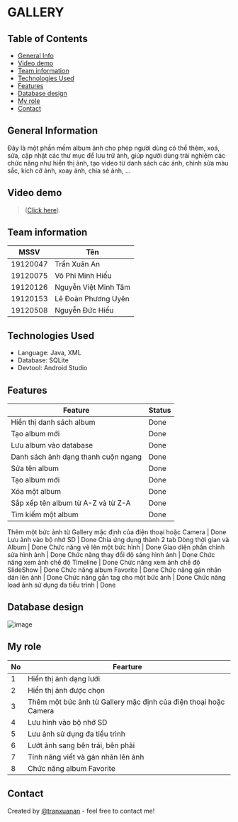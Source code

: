 # GALLERY

## Table of Contents
* [General Info](#general-information)
* [Video demo](#video-demo)
* [Team information](#team-information)
* [Technologies Used](#technologies-used)
* [Features](#features)
* [Database design](#database-design)
* [My role](#my-role)
* [Contact](#contact)
<!-- * [License](#license) -->


## General Information
Đây là một phần mềm album ảnh cho phép người dùng có thể thêm, xoá, sửa, cập nhật các thư mục để lưu trữ ảnh, giúp người dùng trải nghiệm các chức năng như hiển thị ảnh, tạo video từ danh sách các ảnh, chỉnh sửa màu sắc, kích cỡ ảnh, xoay ảnh, chia sẻ ảnh, …
<!-- You don't have to answer all the questions - just the ones relevant to your project. -->


## Video demo
>  ([Click here](https://youtu.be/T0Rop-JWLrk)). <!-- If you have the project hosted somewhere, include the link here. -->
## Team information
MSSV | Tên
------------ | -------------
19120047 | Trần Xuân An
19120075 | Võ Phi Minh Hiếu
19120126 | Nguyễn Việt Minh Tâm
19120153 | Lê Đoàn Phương Uyên
19120508 | Nguyễn Đức Hiếu
## Technologies Used
- Language: Java, XML
- Database: SQLite
- Devtool: Android Studio

## Features
Feature | Status
------------ | -------------
Hiển thị danh sách album | Done
Tạo album mới | Done
Lưu album vào database | Done
Danh sách ảnh dạng thanh cuộn ngang | Done
Sửa tên album | Done
Tạo album mới | Done
Xóa một album | Done
Sắp xếp tên album từ A-Z và từ Z-A | Done
Tìm kiếm một album | Done
Thêm một bức ảnh từ Gallery mặc định của điện 
thoại hoặc Camera | Done
Lưu ảnh vào bộ nhớ SD | Done
Chia ứng dụng thành 2 tab Dòng thời gian và Album | Done
Chức năng vẽ lên một bức hình | Done
Giao diện phần chỉnh sửa hình ảnh | Done
Chức năng thay đổi độ sáng hình ảnh | Done
Chức năng xem ảnh chế độ Timeline | Done
Chức năng xem ảnh chế độ SlideShow | Done
Chức năng album Favorite | Done
Chức năng gán nhãn dán lên ảnh | Done
Chức năng gắn tag cho một bức ảnh | Done
Chức năng load ảnh sử dụng đa tiểu trình | Done

## Database design

![image](https://github.com/TranXuanAn2803/GALLERY/assets/87705737/bd266af3-d6d9-459f-86f8-eda8d1d7a652)

## My role

No | Fearture
------------ | -------------
1 | Hiển thị ảnh dạng lưới
2 | Hiển thị ảnh được chọn
3| Thêm một bức ảnh từ Gallery mặc định của điện thoại hoặc Camera 
4 | Lưu hình vào bộ nhớ SD
5 | Lưu ảnh sử dụng đa tiểu trình
6 | Lướt ảnh sang bên trái, bên phải
7 | Tính năng viết và gán nhãn lên ảnh
8 | Chức năng album Favorite
## Contact
Created by [@tranxuanan](https://www.linkedin.com/in/tran-xuan-an-8b6174204/) - feel free to contact me!

